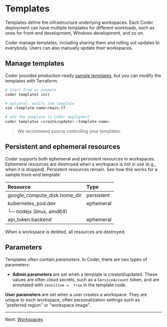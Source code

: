 # Templates

Templates define the infrastructure underlying workspaces. Each Coder deployment
can have multiple templates for different workloads, such as ones for front-end
development, Windows development, and so on.

Coder manage templates, including sharing them and rolling out updates
to everybody. Users can also manually update their workspaces.

## Manage templates

Coder provides production-ready [sample templates](../examples/templates/), but you can
modify the templates with Terraform.

```sh
# start from an example
coder templates init

# optional: modify the template
vim <template-name>/main.tf

# add the template to Coder deployment
coder templates <create/update> <template-name>
```

> We recommend source controlling your templates.

## Persistent and ephemeral resources

Coder supports both ephemeral and persistent resources in workspaces. Ephemeral
resources are destroyed when a workspace is not in use (e.g., when it is
stopped). Persistent resources remain. See how this works for a sample front-end
template:

| Resource                     | Type       |
| :--------------------------- | :--------- |
| google_compute_disk.home_dir | persistent |
| kubernetes_pod.dev           | ephemeral  |
| └─ nodejs (linux, amd64)     |            |
| api_token.backend            | ephemeral  |

When a workspace is deleted, all resources are destroyed.

## Parameters

Templates often contain *parameters*. In Coder, there are two types of parameters:

- **Admin parameters** are set when a template is created/updated. These values
  are often cloud secrets, such as a `ServiceAccount` token, and are annotated
  with `sensitive =  true` in the template code.

**User parameters** are set when a user creates a workspace. They are unique to
each workspace, often personalization settings such as "preferred
region" or "workspace image".

---

Next: [Workspaces](./workspaces.md)
